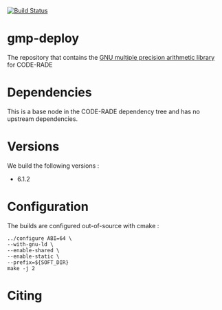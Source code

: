 [![Build Status](https://ci.sagrid.ac.za/job/gmp-deploy/badge/icon)](https://ci.sagrid.ac.za/job/gmp-deploy/)

# gmp-deploy

The repository that contains the [GNU multiple precision arithmetic library](https://gmplib.org/) for CODE-RADE

# Dependencies

This is a base node in the CODE-RADE dependency tree and has no upstream dependencies.

# Versions

We build the following versions :

  * 6.1.2

# Configuration


The builds are configured out-of-source with cmake :

```
../configure ABI=64 \
--with-gnu-ld \
--enable-shared \
--enable-static \
--prefix=${SOFT_DIR}
make -j 2
```

# Citing

